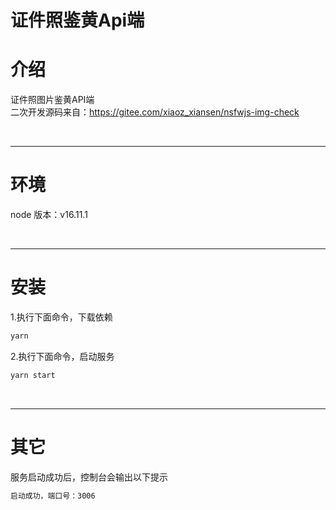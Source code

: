 # 证件照鉴黄Api端

# 介绍
证件照图片鉴黄API端 
<br>
二次开发源码来自：https://gitee.com/xiaoz_xiansen/nsfwjs-img-check

<br>
<hr>

# 环境
node 版本：v16.11.1

<br>
<hr>

# 安装
1.执行下面命令，下载依赖
```js
yarn
```
2.执行下面命令，启动服务
 ```js
yarn start
 ```

<br>
<hr>

# 其它

服务启动成功后，控制台会输出以下提示
```js
启动成功，端口号：3006
```
